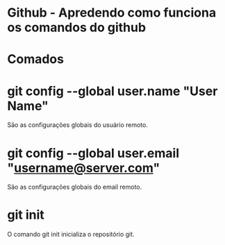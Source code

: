 

# Github - Apredendo como funciona os comandos do github

# Comados

# git config --global user.name "User Name"

São as configurações globais do usuário remoto.

# git config --global user.email "username@server.com"

São as configurações globais do email remoto.

# git init

O comando git init inicializa o repositório git.
